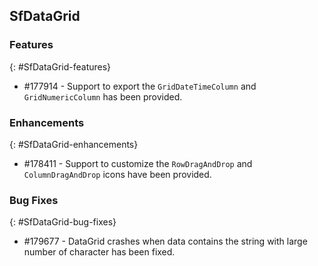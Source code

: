 ## SfDataGrid

### Features
{: #SfDataGrid-features} 

* \#177914 - Support to export the `GridDateTimeColumn` and `GridNumericColumn` has been provided.

### Enhancements
{: #SfDataGrid-enhancements} 

* \#178411 - Support to customize the `RowDragAndDrop` and `ColumnDragAndDrop` icons have been provided.

### Bug Fixes
{: #SfDataGrid-bug-fixes} 

* \#179677 - DataGrid crashes when data contains the string with large number of character has been fixed.
